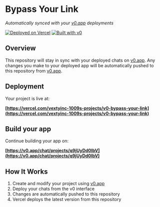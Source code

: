 # Bypass Your Link

*Automatically synced with your [v0.app](https://v0.app) deployments*

[![Deployed on Vercel](https://img.shields.io/badge/Deployed%20on-Vercel-black?style=for-the-badge&logo=vercel)](https://vercel.com/vextyinc-1009s-projects/v0-bypass-your-link)
[![Built with v0](https://img.shields.io/badge/Built%20with-v0.app-black?style=for-the-badge)](https://v0.app/chat/projects/q9jUyDd0IbV)

## Overview

This repository will stay in sync with your deployed chats on [v0.app](https://v0.app).
Any changes you make to your deployed app will be automatically pushed to this repository from [v0.app](https://v0.app).

## Deployment

Your project is live at:

**[https://vercel.com/vextyinc-1009s-projects/v0-bypass-your-link](https://vercel.com/vextyinc-1009s-projects/v0-bypass-your-link)**

## Build your app

Continue building your app on:

**[https://v0.app/chat/projects/q9jUyDd0IbV](https://v0.app/chat/projects/q9jUyDd0IbV)**

## How It Works

1. Create and modify your project using [v0.app](https://v0.app)
2. Deploy your chats from the v0 interface
3. Changes are automatically pushed to this repository
4. Vercel deploys the latest version from this repository